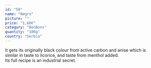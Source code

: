 ```yaml
---
id: "50"
name: "Negro"
picture: ""
price: "1,60€"
category: "BonBons"
quantity: "100g"
country: "Serbia"
---
```

It gets its originally black colour from active carbon and anise which is similar in taste to licorice, and taste from menthol added. <br>Its full recipe is an industrial secret.